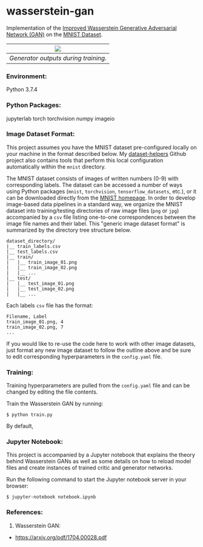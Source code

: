 # wasserstein-gan

Implementation of the [Improved Wasserstein Generative Adversarial Network (GAN)](https://arxiv.org/pdf/1704.00028.pdf) on the [MNIST Dataset](http://yann.lecun.com/exdb/mnist/).

| ![](docs/generator_train.gif) |
| :-: |
| *Generator outputs during training.* |

### Environment:

Python 3.7.4

### Python Packages:

jupyterlab
torch
torchvision
numpy
imageio

### Image Dataset Format:

This project assumes you have the MNIST dataset pre-configured locally on your machine in the format described below. My [dataset-helpers](https://github.com/dylanell/dataset-helpers) Github project also contains tools that perform this local configuration automatically within the `mnist` directory.

The MNIST dataset consists of images of written numbers (0-9) with corresponding labels. The dataset can be accessed a number of ways using Python packages (`mnist`, `torchvision`, `tensorflow_datasets`, etc.), or it can be downloaded directly from the [MNIST homepage](http://yann.lecun.com/exdb/mnist/). In order to develop image-based data pipelines in a standard way, we organize the MNIST dataset into training/testing directories of raw image files (`png` or `jpg`) accompanied by a `csv` file listing one-to-one correspondences between the image file names and their label. This "generic image dataset format" is summarized by the directory tree structure below.

```
dataset_directory/
|__ train_labels.csv
|__ test_labels.csv
|__ train/
|   |__ train_image_01.png
|   |__ train_image_02.png
|   |__ ...
|__ test/
|   |__ test_image_01.png
|   |__ test_image_02.png
|   |__ ...   
```

Each labels `csv` file has the format:

```
Filename, Label
train_image_01.png, 4
train_image_02.png, 7
...
```

If you would like to re-use the code here to work with other image datasets, just format any new image dataset to follow the outline above and be sure to edit corresponding hyperparameters in the `config.yaml` file.

### Training:

Training hyperparameters are pulled from the `config.yaml` file and can be changed by editing the file contents.

Train the Wasserstein GAN by running:

```
$ python train.py
```

By default,

### Jupyter Notebook:

This project is accompanied by a Jupyter notebook that explains the theory behind Wasserstein GANs as well as some details on how to reload model files and create instances of trained critic and generator networks.

Run the following command to start the Jupyter notebook server in your browser:

```
$ jupyter-notebook notebook.ipynb
```

### References:

1. Wasserstein GAN:

 - https://arxiv.org/pdf/1704.00028.pdf

